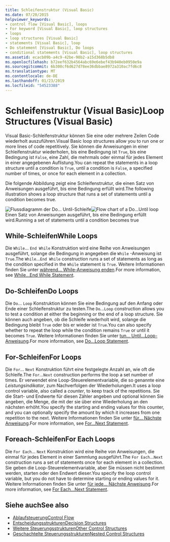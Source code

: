 ```yaml
---
title: Schleifenstruktur (Visual Basic)
ms.date: 07/20/2015
helpviewer_keywords:
- control flow [Visual Basic], loops
- For keyword [Visual Basic], loop structures
- loops
- loop structures [Visual Basic]
- statements [Visual Basic], loop
- Do statement [Visual Basic], Do loops
- conditional statements [Visual Basic], loop structures
ms.assetid: ecacb09b-a4c9-42be-98b2-a15d368b5db8
ms.openlocfilehash: b72eef632b4564abc69e6ebef43b940eb0950e9a
ms.sourcegitcommit: 6b308cf6d627d78ee36dbbae8972a310ac7fd6c8
ms.translationtype: MT
ms.contentlocale: de-DE
ms.lasthandoff: 01/23/2019
ms.locfileid: "54523388"
---
```

# <a name="loop-structures-visual-basic"></a><span data-ttu-id="3c2fb-102">Schleifenstruktur (Visual Basic)</span><span class="sxs-lookup"><span data-stu-id="3c2fb-102">Loop Structures (Visual Basic)</span></span>
<span data-ttu-id="3c2fb-103">Visual Basic-Schleifenstruktur können Sie eine oder mehrere Zeilen Code wiederholt auszuführen.</span><span class="sxs-lookup"><span data-stu-id="3c2fb-103">Visual Basic loop structures allow you to run one or more lines of code repetitively.</span></span> <span data-ttu-id="3c2fb-104">Sie können die Anweisungen in einer Schleifenstruktur wiederholen, bis eine Bedingung ist `True`, bis eine Bedingung ist `False`, eine Zahl, die mehrmals oder einmal für jedes Element in einer angegebenen Auflistung.</span><span class="sxs-lookup"><span data-stu-id="3c2fb-104">You can repeat the statements in a loop structure until a condition is `True`, until a condition is `False`, a specified number of times, or once for each element in a collection.</span></span>  
  
 <span data-ttu-id="3c2fb-105">Die folgende Abbildung zeigt eine Schleifenstruktur, die einen Satz von Anweisungen ausgeführt, bis eine Bedingung erfüllt wird.</span><span class="sxs-lookup"><span data-stu-id="3c2fb-105">The following illustration shows a loop structure that runs a set of statements until a condition becomes true.</span></span>  
  
 <span data-ttu-id="3c2fb-106">![Flussdiagramm der Do... Until-Schleife](../../../../visual-basic/programming-guide/language-features/control-flow/media/dountilloop.gif "DoUntilLoop")</span><span class="sxs-lookup"><span data-stu-id="3c2fb-106">![Flow chart of a Do...Until loop](../../../../visual-basic/programming-guide/language-features/control-flow/media/dountilloop.gif "DoUntilLoop")</span></span>  
<span data-ttu-id="3c2fb-107">Einen Satz von Anweisungen ausgeführt, bis eine Bedingung erfüllt wird.</span><span class="sxs-lookup"><span data-stu-id="3c2fb-107">Running a set of statements until a condition becomes true</span></span>  
  
## <a name="while-loops"></a><span data-ttu-id="3c2fb-108">While-Schleifen</span><span class="sxs-lookup"><span data-stu-id="3c2fb-108">While Loops</span></span>  
 <span data-ttu-id="3c2fb-109">Die `While`... `End While` Konstruktion wird eine Reihe von Anweisungen ausgeführt, solange die Bedingung in angegeben die `While` -Anweisung ist `True`.</span><span class="sxs-lookup"><span data-stu-id="3c2fb-109">The `While`...`End While` construction runs a set of statements as long as the condition specified in the `While` statement is `True`.</span></span> <span data-ttu-id="3c2fb-110">Weitere Informationen finden Sie unter [während... While-Anweisung enden](../../../../visual-basic/language-reference/statements/while-end-while-statement.md).</span><span class="sxs-lookup"><span data-stu-id="3c2fb-110">For more information, see [While...End While Statement](../../../../visual-basic/language-reference/statements/while-end-while-statement.md).</span></span>  
  
## <a name="do-loops"></a><span data-ttu-id="3c2fb-111">Do-Schleifen</span><span class="sxs-lookup"><span data-stu-id="3c2fb-111">Do Loops</span></span>  
 <span data-ttu-id="3c2fb-112">Die `Do`... `Loop` Konstruktion können Sie eine Bedingung auf den Anfang oder Ende einer Schleifenstruktur zu testen.</span><span class="sxs-lookup"><span data-stu-id="3c2fb-112">The `Do`...`Loop` construction allows you to test a condition at either the beginning or the end of a loop structure.</span></span> <span data-ttu-id="3c2fb-113">Sie können auch angeben, ob die Schleife wiederholt wird, solange die Bedingung bleibt `True` oder bis er wieder ist `True`.</span><span class="sxs-lookup"><span data-stu-id="3c2fb-113">You can also specify whether to repeat the loop while the condition remains `True` or until it becomes `True`.</span></span> <span data-ttu-id="3c2fb-114">Weitere Informationen finden Sie unter [tun... Until...Loop-Anweisung](../../../../visual-basic/language-reference/statements/do-loop-statement.md).</span><span class="sxs-lookup"><span data-stu-id="3c2fb-114">For more information, see [Do...Loop Statement](../../../../visual-basic/language-reference/statements/do-loop-statement.md).</span></span>  
  
## <a name="for-loops"></a><span data-ttu-id="3c2fb-115">For-Schleifen</span><span class="sxs-lookup"><span data-stu-id="3c2fb-115">For Loops</span></span>  
 <span data-ttu-id="3c2fb-116">Die `For`... `Next` Konstruktion führt eine festgelegte Anzahl an, wie oft die Schleife.</span><span class="sxs-lookup"><span data-stu-id="3c2fb-116">The `For`...`Next` construction performs the loop a set number of times.</span></span> <span data-ttu-id="3c2fb-117">Er verwendet eine Loop-Steuerelementvariable, die so genannte eine *Leistungsindikator*, zum Nachverfolgen der Wiederholungen.</span><span class="sxs-lookup"><span data-stu-id="3c2fb-117">It uses a loop control variable, also called a *counter*, to keep track of the repetitions.</span></span> <span data-ttu-id="3c2fb-118">Sie die Start- und Endwerte für diesen Zähler angeben und optional können Sie angeben, die Menge, die mit der sie über eine Wiederholung an den nächsten erhöht.</span><span class="sxs-lookup"><span data-stu-id="3c2fb-118">You specify the starting and ending values for this counter, and you can optionally specify the amount by which it increases from one repetition to the next.</span></span> <span data-ttu-id="3c2fb-119">Weitere Informationen finden Sie unter [für... Nächste Anweisung](../../../../visual-basic/language-reference/statements/for-next-statement.md).</span><span class="sxs-lookup"><span data-stu-id="3c2fb-119">For more information, see [For...Next Statement](../../../../visual-basic/language-reference/statements/for-next-statement.md).</span></span>  
  
## <a name="for-each-loops"></a><span data-ttu-id="3c2fb-120">Foreach-Schleifen</span><span class="sxs-lookup"><span data-stu-id="3c2fb-120">For Each Loops</span></span>  
 <span data-ttu-id="3c2fb-121">Die `For Each`... `Next` Konstruktion wird eine Reihe von Anweisungen, die einmal für jedes Element in einer Sammlung ausgeführt.</span><span class="sxs-lookup"><span data-stu-id="3c2fb-121">The `For Each`...`Next` construction runs a set of statements once for each element in a collection.</span></span> <span data-ttu-id="3c2fb-122">Sie geben die Loop-Steuerelementvariable, aber Sie müssen nicht bestimmt werden, starten oder den Endwert dieser.</span><span class="sxs-lookup"><span data-stu-id="3c2fb-122">You specify the loop control variable, but you do not have to determine starting or ending values for it.</span></span> <span data-ttu-id="3c2fb-123">Weitere Informationen finden Sie unter [für jede... Nächste Anweisung](../../../../visual-basic/language-reference/statements/for-each-next-statement.md).</span><span class="sxs-lookup"><span data-stu-id="3c2fb-123">For more information, see [For Each...Next Statement](../../../../visual-basic/language-reference/statements/for-each-next-statement.md).</span></span>  
  
## <a name="see-also"></a><span data-ttu-id="3c2fb-124">Siehe auch</span><span class="sxs-lookup"><span data-stu-id="3c2fb-124">See also</span></span>
- [<span data-ttu-id="3c2fb-125">Ablaufsteuerung</span><span class="sxs-lookup"><span data-stu-id="3c2fb-125">Control Flow</span></span>](../../../../visual-basic/programming-guide/language-features/control-flow/index.md)
- [<span data-ttu-id="3c2fb-126">Entscheidungsstrukturen</span><span class="sxs-lookup"><span data-stu-id="3c2fb-126">Decision Structures</span></span>](../../../../visual-basic/programming-guide/language-features/control-flow/decision-structures.md)
- [<span data-ttu-id="3c2fb-127">Weitere Steuerungsstrukturen</span><span class="sxs-lookup"><span data-stu-id="3c2fb-127">Other Control Structures</span></span>](../../../../visual-basic/programming-guide/language-features/control-flow/other-control-structures.md)
- [<span data-ttu-id="3c2fb-128">Geschachtelte Steuerungsstrukturen</span><span class="sxs-lookup"><span data-stu-id="3c2fb-128">Nested Control Structures</span></span>](../../../../visual-basic/programming-guide/language-features/control-flow/nested-control-structures.md)
